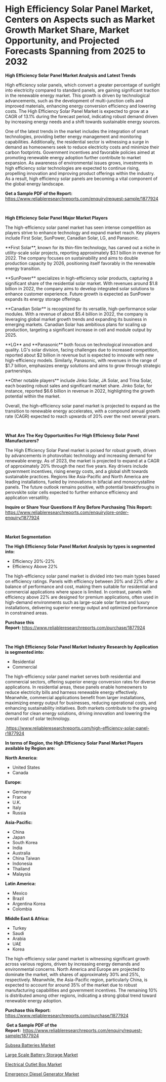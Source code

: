 <p><h1>High Efficiency Solar Panel Market, Centers on Aspects such as Market Growth Market Share, Market Opportunity, and Projected Forecasts Spanning from 2025 to 2032</h1></p><p><strong>High Efficiency Solar Panel Market Analysis and Latest Trends</strong></p>
<p><p>High efficiency solar panels, which convert a greater percentage of sunlight into electricity compared to standard panels, are gaining significant traction in the renewable energy market. This growth is driven by technological advancements, such as the development of multi-junction cells and improved materials, enhancing energy conversion efficiency and lowering costs. The High Efficiency Solar Panel Market is expected to grow at a CAGR of 13.1% during the forecast period, indicating robust demand driven by increasing energy needs and a shift towards sustainable energy sources.</p><p>One of the latest trends in the market includes the integration of smart technologies, providing better energy management and monitoring capabilities. Additionally, the residential sector is witnessing a surge in demand as homeowners seek to reduce electricity costs and minimize their carbon footprints. Government incentives and favorable policies aimed at promoting renewable energy adoption further contribute to market expansion. As awareness of environmental issues grows, investments in high efficiency solar technologies are expected to continue rising, propelling innovation and improving product offerings within the industry. As a result, high efficiency solar panels are becoming a vital component of the global energy landscape.</p></p>
<p><strong>Get a Sample PDF of the Report:&nbsp;</strong> <a href="https://www.reliableresearchreports.com/enquiry/request-sample/1877924?utm_campaign=38&utm_medium=2&utm_source=Github&utm_content=ia&utm_term=14022025&utm_id=high-efficiency-solar-panel">https://www.reliableresearchreports.com/enquiry/request-sample/1877924</a></p>
<p>&nbsp;</p>
<p><strong>High Efficiency Solar Panel Major Market Players</strong></p>
<p><p>The high-efficiency solar panel market has seen intense competition as players strive to enhance technology and expand market reach. Key players include First Solar, SunPower, Canadian Solar, LG, and Panasonic. </p><p>**First Solar**, known for its thin-film technology, has carved out a niche in utility-scale solar projects, reporting approximately $3.1 billion in revenue for 2022. The company focuses on sustainability and aims to double production capacity by 2026, positioning itself favorably in the renewable energy transition.</p><p>**SunPower** specializes in high-efficiency solar products, capturing a significant share of the residential solar market. With revenues around $1.8 billion in 2022, the company aims to develop integrated solar solutions to enhance customer experience. Future growth is expected as SunPower expands its energy storage offerings.</p><p>**Canadian Solar** is recognized for its versatile, high-performance solar modules. With a revenue of about $5.4 billion in 2022, the company is leveraging global market growth trends and expanding its business in emerging markets. Canadian Solar has ambitious plans for scaling up production, targeting a significant increase in cell and module output by 2025.</p><p>**LG** and **Panasonic** both focus on technological innovation and quality. LG's solar division, facing challenges due to increased competition, reported about $2 billion in revenue but is expected to innovate with new high-efficiency models. Similarly, Panasonic, with revenues in the range of $1.7 billion, emphasizes energy solutions and aims to grow through strategic partnerships.</p><p>**Other notable players** include Jinko Solar, JA Solar, and Trina Solar, each boasting robust sales and significant market share. Jinko Solar, for instance, reported $6.6 billion in revenue in 2022, highlighting the growth potential within the market.  </p><p>Overall, the high-efficiency solar panel market is projected to expand as the transition to renewable energy accelerates, with a compound annual growth rate (CAGR) expected to reach upwards of 20% over the next several years.</p></p>
<p>&nbsp;</p>
<p><strong>What Are The Key Opportunities For High Efficiency Solar Panel Manufacturers?</strong></p>
<p><p>The High Efficiency Solar Panel market is poised for robust growth, driven by advancements in photovoltaic technology and increasing demand for renewable energy. As of 2023, the market is projected to expand at a CAGR of approximately 20% through the next five years. Key drivers include government incentives, rising energy costs, and a global shift towards sustainable practices. Regions like Asia-Pacific and North America are leading installations, fueled by innovations in bifacial and monocrystalline panels. The future outlook remains positive, with potential breakthroughs in perovskite solar cells expected to further enhance efficiency and application versatility.</p></p>
<p><strong>Inquire or Share Your Questions If Any Before Purchasing This Report:</strong> <a href="https://www.reliableresearchreports.com/enquiry/pre-order-enquiry/1877924?utm_campaign=38&utm_medium=2&utm_source=Github&utm_content=ia&utm_term=14022025&utm_id=high-efficiency-solar-panel">https://www.reliableresearchreports.com/enquiry/pre-order-enquiry/1877924</a></p>
<p>&nbsp;</p>
<p><strong>Market Segmentation</strong></p>
<p><strong>The High Efficiency Solar Panel Market Analysis by types is segmented into:</strong></p>
<p><ul><li>Efficiency 20%-22%</li><li>Efficiency Above 22%</li></ul></p>
<p><p>The high-efficiency solar panel market is divided into two main types based on efficiency ratings. Panels with efficiency between 20% and 22% offer a balance of performance and cost, making them suitable for residential and commercial applications where space is limited. In contrast, panels with efficiency above 22% are designed for premium applications, often used in high-demand environments such as large-scale solar farms and luxury installations, delivering superior energy output and optimized performance in constrained areas.</p></p>
<p><strong>Purchase this Report:&nbsp;</strong><a href="https://www.reliableresearchreports.com/purchase/1877924?utm_campaign=38&utm_medium=2&utm_source=Github&utm_content=ia&utm_term=14022025&utm_id=high-efficiency-solar-panel">https://www.reliableresearchreports.com/purchase/1877924</a></p>
<p>&nbsp;</p>
<p><strong>The High Efficiency Solar Panel Market Industry Research by Application is segmented into:</strong></p>
<p><ul><li>Residential</li><li>Commercial</li></ul></p>
<p><p>The high-efficiency solar panel market serves both residential and commercial sectors, offering superior energy conversion rates for diverse applications. In residential areas, these panels enable homeowners to reduce electricity bills and harness renewable energy effectively. Meanwhile, commercial applications benefit from larger installations, maximizing energy output for businesses, reducing operational costs, and enhancing sustainability initiatives. Both markets contribute to the growing demand for clean energy solutions, driving innovation and lowering the overall cost of solar technology.</p></p>
<p><a href="https://www.reliableresearchreports.com/high-efficiency-solar-panel-r1877924?utm_campaign=38&utm_medium=2&utm_source=Github&utm_content=ia&utm_term=14022025&utm_id=high-efficiency-solar-panel">&nbsp;https://www.reliableresearchreports.com/high-efficiency-solar-panel-r1877924</a></p>
<p><strong>In terms of Region, the High Efficiency Solar Panel Market Players available by Region are:</strong></p>
<p>
    <p> <strong> North America: </strong>
        <ul>
            <li>United States</li>
            <li>Canada</li>
        </ul>
        </p> 
    <p> <strong> Europe: </strong>
        <ul>
            <li>Germany</li>
            <li>France</li>
            <li>U.K.</li>
            <li>Italy</li>
            <li>Russia</li>
        </ul>
        </p> 
    <p> <strong> Asia-Pacific: </strong>
        <ul>
            <li>China</li>
            <li>Japan</li>
            <li>South Korea</li>
            <li>India</li>
            <li>Australia</li>
            <li>China Taiwan</li>
            <li>Indonesia</li>
            <li>Thailand</li>
            <li>Malaysia</li>
        </ul>
        </p> 
    <p> <strong> Latin America: </strong>
        <ul>
            <li>Mexico</li>
            <li>Brazil</li>
            <li>Argentina Korea</li>
            <li>Colombia</li>
        </ul>
        </p> 
    <p> <strong> Middle East & Africa: </strong>
        <ul>
            <li>Turkey</li>
            <li>Saudi</li>
            <li>Arabia</li>
            <li>UAE</li>
            <li>Korea</li>
        </ul>
    </p>
    </p>
<p><p>The high-efficiency solar panel market is witnessing significant growth across various regions, driven by increasing energy demands and environmental concerns. North America and Europe are projected to dominate the market, with shares of approximately 30% and 25%, respectively. Meanwhile, the Asia-Pacific region, particularly China, is expected to account for around 35% of the market due to robust manufacturing capabilities and government incentives. The remaining 10% is distributed among other regions, indicating a strong global trend toward renewable energy adoption.</p></p>
<p><strong>Purchase this Report: </strong><a href="https://www.reliableresearchreports.com/purchase/1877924?utm_campaign=38&utm_medium=2&utm_source=Github&utm_content=ia&utm_term=14022025&utm_id=high-efficiency-solar-panel">https://www.reliableresearchreports.com/purchase/1877924</a></p>
<p>&nbsp;<strong>Get a Sample PDF of the Report:&nbsp;&nbsp;</strong><a href="https://www.reliableresearchreports.com/enquiry/request-sample/1877924?utm_campaign=38&utm_medium=2&utm_source=Github&utm_content=ia&utm_term=14022025&utm_id=high-efficiency-solar-panel">https://www.reliableresearchreports.com/enquiry/request-sample/1877924</a></p>
<p><strong></strong></p>
<p><p><a href="https://github.com/arionmp/Market-Research-Report-List-5/blob/main/subsea-batteries-market.md?utm_campaign=38&utm_medium=2&utm_source=Github&utm_content=ia&utm_term=14022025&utm_id=high-efficiency-solar-panel">Subsea Batteries Market</a></p><p><a href="https://github.com/lillybosakoi/Market-Research-Report-List-1/blob/main/large-scale-battery-storage-market.md?utm_campaign=38&utm_medium=2&utm_source=Github&utm_content=ia&utm_term=14022025&utm_id=high-efficiency-solar-panel">Large Scale Battery Storage Market</a></p><p><a href="https://github.com/boyertrull4r/Market-Research-Report-List-1/blob/main/electrical-outlet-box-market.md?utm_campaign=38&utm_medium=2&utm_source=Github&utm_content=ia&utm_term=14022025&utm_id=high-efficiency-solar-panel">Electrical Outlet Box Market</a></p><p><a href="https://github.com/joshuagarcia509/Market-Research-Report-List-1/blob/main/emergency-diesel-generator-market.md?utm_campaign=38&utm_medium=2&utm_source=Github&utm_content=ia&utm_term=14022025&utm_id=high-efficiency-solar-panel">Emergency Diesel Generator Market</a></p></p>